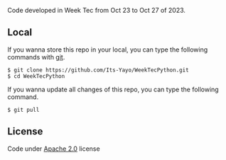 Code developed in Week Tec from Oct 23 to Oct 27 of 2023. 

## Local
If you wanna store this repo in your local, you can type the following commands with [git](https://git-scm.com/).
```shell
$ git clone https://github.com/Its-Yayo/WeekTecPython.git
$ cd WeekTecPython
```

If you wanna update all changes of this repo, you can type the following command.
```shell
$ git pull
```

## License
Code under [Apache 2.0](https://www.apache.org/licenses/LICENSE-2.0) license

